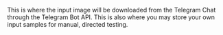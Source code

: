 This is where the input image will be downloaded from the Telegram Chat through the Telegram Bot API. This is also where you may store your own input samples for manual, directed testing.